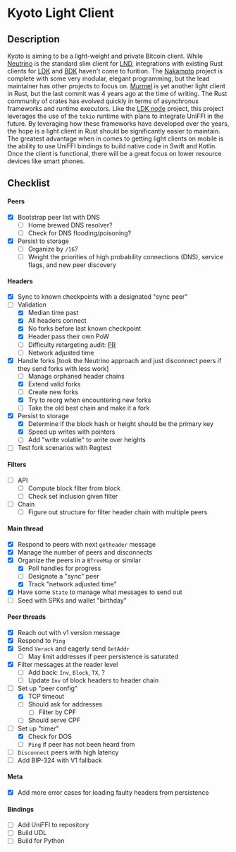 # Kyoto Light Client

## Description

Kyoto is aiming to be a light-weight and private Bitcoin client. While [Neutrino](https://github.com/lightninglabs/neutrino/blob/master) is the standard slim client for [LND](https://github.com/lightningnetwork/lnd), integrations with existing Rust clients for [LDK](https://github.com/lightningdevkit) and [BDK](https://github.com/bitcoindevkit) haven't come to furition. The [Nakamoto](https://github.com/cloudhead/nakamoto) project is complete with some very modular, elegant programming, but the lead maintainer has other projects to focus on. [Murmel](https://github.com/rust-bitcoin/murmel) is yet another light client in Rust, but the last commit was 4 years ago at the time of writing. The Rust community of crates has evolved quickly in terms of asynchronus frameworks and runtime executors. Like the [LDK node](https://github.com/lightningdevkit/ldk-node?tab=readme-ov-file) project, this project leverages the use of the `tokio` runtime with plans to integrate UniFFI in the future. By leveraging how these frameworks have developed over the years, the hope is a light client in Rust should be significantly easier to maintain. The greatest advantage when in comes to getting light clients on mobile is the ability to use UniFFI bindings to build native code in Swift and Kotlin. Once the client is functional, there will be a great focus on lower resource devices like smart phones.

## Checklist

#### Peers
- [x] Bootstrap peer list with DNS
    - [ ] Home brewed DNS resolver?
    - [ ] Check for DNS flooding/poisoning?
- [x] Persist to storage 
    - [ ] Organize by `/16`?
    - [ ] Weight the priorities of high probability connections (DNS), service flags, and new peer discovery

#### Headers
- [x] Sync to known checkpoints with a designated "sync peer"
- [ ] Validation
    - [x] Median time past
    - [x] All headers connect
    - [x] No forks before last known checkpoint
    - [x] Header pass their own PoW
    - [ ] Difficulty retargeting audit: [PR](https://github.com/rust-bitcoin/rust-bitcoin/pull/2740)
    - [ ] Network adjusted time
- [x] Handle forks [took the Neutrino approach and just disconnect peers if they send forks with less work]
    - [ ] Manage orphaned header chains
    - [x] Extend valid forks
    - [ ] Create new forks
    - [x] Try to reorg when encountering new forks
    - [ ] Take the old best chain and make it a fork
- [x] Persist to storage
    - [x] Determine if the block hash or height should be the primary key
    - [x] Speed up writes with pointers
    - [ ] Add "write volatile" to write over heights
- [ ] Test fork scenarios with Regtest

#### Filters
- [ ] API
    - [ ] Compute block filter from block
    - [ ] Check set inclusion given filter
- [ ] Chain
    - [ ] Figure out structure for filter header chain with multiple peers

#### Main thread
- [x] Respond to peers with next `getheader` message
- [x] Manage the number of peers and disconnects
- [x] Organize the peers in a `BTreeMap` or similar
    - [x] Poll handles for progress
    - [ ] Designate a "sync" peer
    - [x] Track "network adjusted time"
- [x] Have some `State` to manage what messages to send out
- [ ] Seed with SPKs and wallet "birthday"

#### Peer threads
- [x] Reach out with v1 version message
- [x] Respond to `Ping`
- [x] Send `Verack` and eagerly send `GetAddr`
    - [ ] May limit addresses if peer persistence is saturated
- [x] Filter messages at the reader level
    - [ ] Add back: `Inv`, `Block`, `TX`, ?   
    - [ ] Update `Inv` of block headers to header chain
- [ ] Set up "peer config"
    - [x] TCP timeout
    - [ ] Should ask for addresses
        - [ ] Filter by CPF
    - [ ] Should serve CPF
- [ ] Set up "timer"
    - [x] Check for DOS
    - [ ] `Ping` if peer has not been heard from
- [ ] `Disconnect` peers with high latency
- [ ] Add BIP-324 with V1 fallback

#### Meta
- [x] Add more error cases for loading faulty headers from persistence

#### Bindings
- [ ] Add UniFFI to repository
- [ ] Build UDL
- [ ] Build for Python
